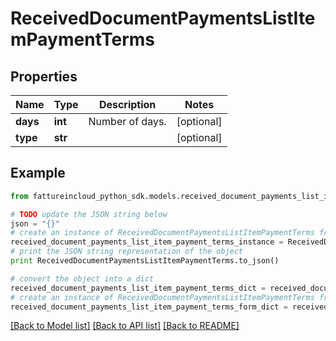 # ReceivedDocumentPaymentsListItemPaymentTerms


## Properties
Name | Type | Description | Notes
------------ | ------------- | ------------- | -------------
**days** | **int** | Number of days. | [optional] 
**type** | **str** |  | [optional] 

## Example

```python
from fattureincloud_python_sdk.models.received_document_payments_list_item_payment_terms import ReceivedDocumentPaymentsListItemPaymentTerms

# TODO update the JSON string below
json = "{}"
# create an instance of ReceivedDocumentPaymentsListItemPaymentTerms from a JSON string
received_document_payments_list_item_payment_terms_instance = ReceivedDocumentPaymentsListItemPaymentTerms.from_json(json)
# print the JSON string representation of the object
print ReceivedDocumentPaymentsListItemPaymentTerms.to_json()

# convert the object into a dict
received_document_payments_list_item_payment_terms_dict = received_document_payments_list_item_payment_terms_instance.to_dict()
# create an instance of ReceivedDocumentPaymentsListItemPaymentTerms from a dict
received_document_payments_list_item_payment_terms_form_dict = received_document_payments_list_item_payment_terms.from_dict(received_document_payments_list_item_payment_terms_dict)
```
[[Back to Model list]](../README.md#documentation-for-models) [[Back to API list]](../README.md#documentation-for-api-endpoints) [[Back to README]](../README.md)


